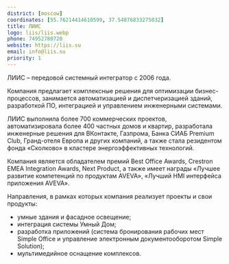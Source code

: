 ```yaml
---
district: [moscow]
coordinates: [55.76214414610599, 37.54876833275032]
title: ЛИИС
logo: liis/liis.webp
phone: 74952780720
website: https://liis.su
email: info@liis.su
priority: 1
---
```


ЛИИС – передовой системный интегратор с 2006 года.


Компания предлагает комплексные решения для оптимизации бизнес-процессов, занимается автоматизацией и диспетчеризацией зданий, разработкой ПО, интеграцией и управлением инженерными системами.

ЛИИС выполнила более 700 коммерческих проектов, автоматизировала более 400 частных домов и квартир, разработала инженерные решения для ВКонтакте, Газпрома, Банка СИАБ Premium Club, Гранд-отеля Европа и других компаний, а также стала резидентом фонда «Сколково» в кластере энергоэффективных технологий.

Компания является обладателем премий Best Office Awards, Crestron EMEA Integration Awards, Next Product, а также имеет награды «Лучшее развитие компетенций по продуктам AVEVA», «Лучший HMI интерфейса приложения AVEVA».

Направления, в рамках которых компания реализует проекты и свои продукты:

* умные здания и фасадное освещение;
* интеграция системы Умный Дом;
* разработка приложений (система бронирования рабочих мест Simple Office и управление электронным документооборотом Simple Solution);
* мультимедийное оснащение комплексов.
